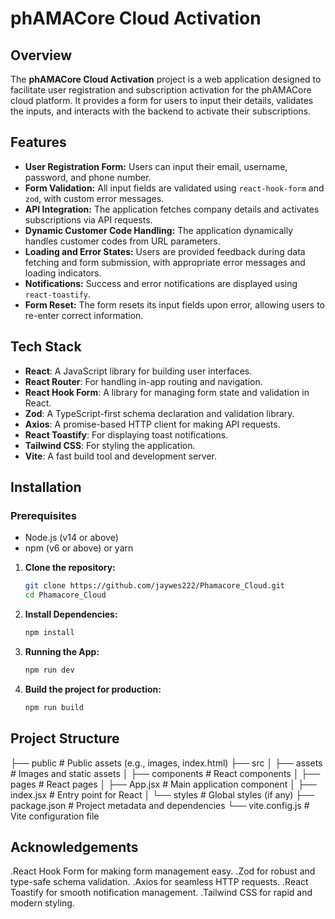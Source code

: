 # phAMACore Cloud Activation

## Overview

The **phAMACore Cloud Activation** project is a web application designed to facilitate user registration and subscription activation for the phAMACore cloud platform. It provides a form for users to input their details, validates the inputs, and interacts with the backend to activate their subscriptions.

## Features

- **User Registration Form:** Users can input their email, username, password, and phone number.
- **Form Validation:** All input fields are validated using `react-hook-form` and `zod`, with custom error messages.
- **API Integration:** The application fetches company details and activates subscriptions via API requests.
- **Dynamic Customer Code Handling:** The application dynamically handles customer codes from URL parameters.
- **Loading and Error States:** Users are provided feedback during data fetching and form submission, with appropriate error messages and loading indicators.
- **Notifications:** Success and error notifications are displayed using `react-toastify`.
- **Form Reset:** The form resets its input fields upon error, allowing users to re-enter correct information.

## Tech Stack

- **React**: A JavaScript library for building user interfaces.
- **React Router**: For handling in-app routing and navigation.
- **React Hook Form**: A library for managing form state and validation in React.
- **Zod**: A TypeScript-first schema declaration and validation library.
- **Axios**: A promise-based HTTP client for making API requests.
- **React Toastify**: For displaying toast notifications.
- **Tailwind CSS**: For styling the application.
- **Vite**: A fast build tool and development server.

## Installation

### Prerequisites

- Node.js (v14 or above)
- npm (v6 or above) or yarn

1. **Clone the repository:**
   ```bash
   git clone https://github.com/jaywes222/Phamacore_Cloud.git
   cd Phamacore_Cloud

2. **Install Dependencies:**
   ```bash
   npm install

3. **Running the App:**
   ```bash
   npm run dev

4. **Build the project for production:**
   ```bash
   npm run build

## Project Structure

├── public               # Public assets (e.g., images, index.html)
├── src
│   ├── assets           # Images and static assets
│   ├── components       # React components
│   ├── pages            # React pages
│   ├── App.jsx          # Main application component
│   ├── index.jsx        # Entry point for React
│   └── styles           # Global styles (if any)
├── package.json         # Project metadata and dependencies
└── vite.config.js       # Vite configuration file

## Acknowledgements
.React Hook Form for making form management easy.
.Zod for robust and type-safe schema validation.
.Axios for seamless HTTP requests.
.React Toastify for smooth notification management.
.Tailwind CSS for rapid and modern styling.



